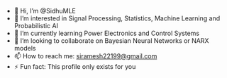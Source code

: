 - 👋 Hi, I’m @SidhuMLE
- 👀 I’m interested in Signal Processing, Statistics, Machine Learning and Probabilistic AI
- 🌱 I’m currently learning Power Electronics and Control Systems
- 💞️ I’m looking to collaborate on Bayesian Neural Networks or NARX models
- 📫 How to reach me: siramesh22199@gmail.com
- ⚡ Fun fact: This profile only exists for you 

<!---
SidhuMLE/SidhuMLE is a ✨ special ✨ repository because its `README.md` (this file) appears on your GitHub profile.
You can click the Preview link to take a look at your changes.
--->

